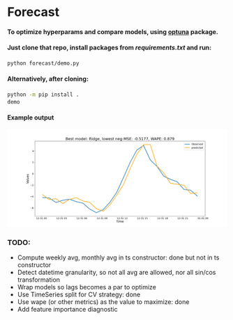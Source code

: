 # Forecast

#### To optimize hyperparams and compare models, using [optuna](https://optuna.readthedocs.io/en/stable/) package.


#### Just clone that repo, install packages from _requirements.txt_ and run:

```bash
python forecast/demo.py
``` 

#### Alternatively, after cloning:

```bash
python -m pip install .
demo
```

#### Example output

![plot](plots/Figure_1.png)


### TODO:
* Compute weekly avg, monthly avg in ts constructor: done but not in ts constructor
* Detect datetime granularity, so not all avg are allowed, nor all sin/cos transformation
* Wrap models so lags becomes a par to optimize
* Use TimeSeries split for CV strategy: done
* Use wape (or other metrics) as the value to maximize: done
* Add feature importance diagnostic
